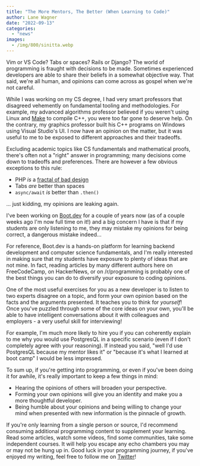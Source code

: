 ```yaml
---
title: "The More Mentors, The Better (When Learning to Code)"
author: Lane Wagner
date: "2022-09-13"
categories:
  - "news"
images:
  - /img/800/sinitta.webp
---
```


Vim or VS Code? Tabs or spaces? Rails or Django? The world of programming is fraught with decisions to be made. Sometimes experienced developers are able to share their beliefs in a somewhat objective way. That said, we're all human, and opinions can come across as gospel when we're not careful.

While I was working on my CS degree, I had very smart professors that disagreed vehemently on fundamental tooling and methodologies. For example, my advanced algorithms professor believed if you weren't using Linux and [Make](https://www.gnu.org/software/make/) to compile C++, you were too far gone to deserve help. On the contrary, my graphics professor built his C++ programs on Windows using Visual Studio's UI. I now have an opinion on the matter, but it was useful to me to be exposed to different approaches and their tradeoffs.

Excluding academic topics like CS fundamentals and mathematical proofs, there's often not a "right" answer in programming; many decisions come down to tradeoffs and preferences. There are however a few obvious exceptions to this rule:

- PHP _is_ a [fractal of bad design](https://eev.ee/blog/2012/04/09/php-a-fractal-of-bad-design/)
- Tabs _are_ better than spaces
- `async/await` _is_ better than `.then()`

... just kidding, my opinions are leaking again.

I've been working on [Boot.dev](https://www.boot.dev) for a couple of years now (as of a couple weeks ago I'm now full time on it!) and a big concern I have is that if my students are only listening to me, they may mistake my opinions for being correct, a dangerous mistake indeed...

For reference, Boot.dev is a hands-on platform for learning backend development and computer science fundamentals, and I'm really interested in making sure that my students have exposure to plenty of ideas that are not mine. In fact, reading articles by many different authors here on FreeCodeCamp, on HackerNews, or on /r/programming is probably one of the best things you can do to diversify your exposure to coding opinions.

One of the most useful exercises for you as a new developer is to listen to two experts disagree on a topic, and form your own opinion based on the facts and the arguments presented. It teaches you to think for _yourself_! Once you've puzzled through some of the core ideas on your own, you'll be able to have intelligent conversations about it with colleagues and employers - a very useful skill for interviewing!

For example, I'm much more likely to hire you if you can coherently explain to me why you would use PostgresQL in a specific scenario (even if I don't completely agree with your reasoning). If instead you said, "well I'd use PostgresQL because my mentor likes it" or "because it's what I learned at boot camp" I would be less impressed.

To sum up, if you're getting into programming, or even if you've been doing it for awhile, it's really important to keep a few things in mind:

- Hearing the opinions of others will broaden your perspective.
- Forming your own opinions will give you an identity and make you a more thoughtful developer.
- Being humble about your opinions and being willing to change your mind when presented with new information is the pinnacle of growth.

If you're only learning from a single person or source, I'd recommend consuming additional programming content to supplement your learning. Read some articles, watch some videos, find some communities, take some independent courses. It will help you escape any echo chambers you may or may not be hung up in.
Good luck in your programming journey, if you've enjoyed my writing, feel free to follow me on [Twitter](https://twitter.com/wagslane)!

